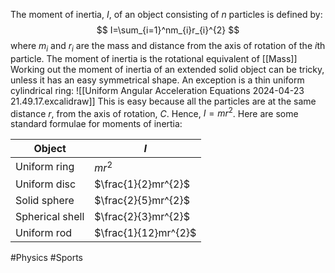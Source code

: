 The moment of inertia, $I$, of an object consisting of $n$ particles is defined by:
$$
I=\sum_{i=1}^nm_{i}r_{i}^{2}
$$
where $m_{i}$ and $r_{i}$ are the mass and distance from the axis of rotation of the $i$th particle. The moment of inertia is the rotational equivalent of [[Mass]]
Working out the moment of inertia of an extended solid object can be tricky, unless it has an easy symmetrical shape. An exception is a thin uniform cylindrical ring:
![[Uniform Angular Acceleration Equations 2024-04-23 21.49.17.excalidraw]]
This is easy because all the particles are at the same distance $r$, from the axis of rotation, $C$. Hence, $I=mr^{2}$. Here are some standard formulae for moments of inertia:

| Object          | $I$                  |
| --------------- | -------------------- |
| Uniform ring    | $mr^{2}$             |
| Uniform disc    | $\frac{1}{2}mr^{2}$  |
| Solid sphere    | $\frac{2}{5}mr^{2}$  |
| Spherical shell | $\frac{2}{3}mr^{2}$  |
| Uniform rod     | $\frac{1}{12}mr^{2}$ |

#Physics #Sports